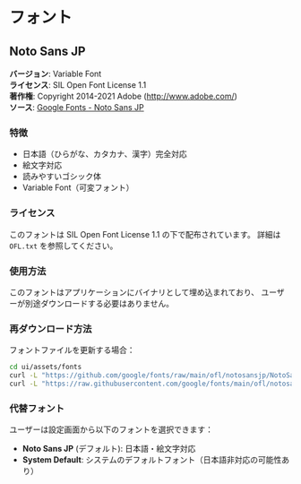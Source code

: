 # フォント

## Noto Sans JP

**バージョン**: Variable Font  
**ライセンス**: SIL Open Font License 1.1  
**著作権**: Copyright 2014-2021 Adobe (http://www.adobe.com/)  
**ソース**: [Google Fonts - Noto Sans JP](https://fonts.google.com/noto/specimen/Noto+Sans+JP)

### 特徴
- 日本語（ひらがな、カタカナ、漢字）完全対応
- 絵文字対応
- 読みやすいゴシック体
- Variable Font（可変フォント）

### ライセンス
このフォントは SIL Open Font License 1.1 の下で配布されています。
詳細は `OFL.txt` を参照してください。

### 使用方法
このフォントはアプリケーションにバイナリとして埋め込まれており、
ユーザーが別途ダウンロードする必要はありません。

### 再ダウンロード方法
フォントファイルを更新する場合：

```bash
cd ui/assets/fonts
curl -L "https://github.com/google/fonts/raw/main/ofl/notosansjp/NotoSansJP%5Bwght%5D.ttf" -o NotoSansJP-Regular.ttf
curl -L "https://raw.githubusercontent.com/google/fonts/main/ofl/notosansjp/OFL.txt" -o OFL.txt
```

### 代替フォント
ユーザーは設定画面から以下のフォントを選択できます：
- **Noto Sans JP** (デフォルト): 日本語・絵文字対応
- **System Default**: システムのデフォルトフォント（日本語非対応の可能性あり）

